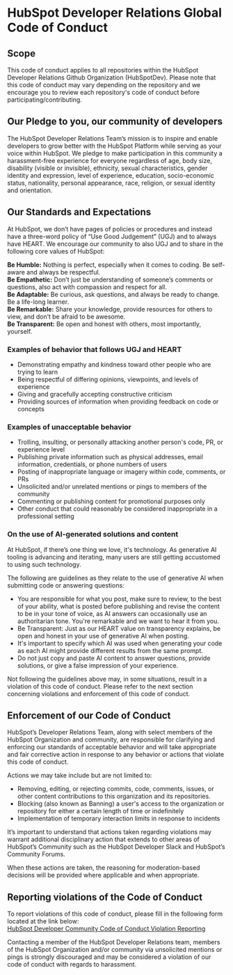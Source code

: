 # HubSpot Developer Relations Global Code of Conduct

## Scope
This code of conduct applies to all repositories within the HubSpot Developer Relations Github Organization (HubSpotDev). Please note that this code of conduct may vary depending on the repository and we encourage you to review each repository's code of conduct before participating/contributing.
## Our Pledge to you, our community of developers
The HubSpot Developer Relations Team’s mission is to inspire and enable developers to grow better with the HubSpot Platform while serving as your voice within HubSpot. We pledge to make participation in this community a harassment-free experience for everyone regardless of age, body size, disability (visible or invisible), ethnicity, sexual characteristics, gender identity and expression, level of experience, education, socio-economic status, nationality, personal appearance, race, religion, or sexual identity and orientation.
## Our Standards and Expectations
At HubSpot, we don’t have pages of policies or procedures and instead have a three-word policy of “Use Good Judgement” (UGJ) and to always have HEART. We encourage our community to also UGJ and to share in the following core values of HubSpot: 

**Be Humble:** Nothing is perfect, especially when it comes to coding. Be self-aware and always be respectful.  
**Be Empathetic:** Don’t just be understanding of someone’s comments or questions, also act with compassion and respect for all.  
**Be Adaptable:** Be curious, ask questions, and always be ready to change. Be a life-long learner.  
**Be Remarkable:** Share your knowledge, provide resources for others to view, and don’t be afraid to be awesome.  
**Be Transparent:** Be open and honest with others, most importantly, yourself.  

### Examples of behavior that follows UGJ and HEART
* Demonstrating empathy and kindness toward other people who are trying to learn
* Being respectful of differing opinions, viewpoints, and levels of experience
* Giving and gracefully accepting constructive criticism 
* Providing sources of information when providing feedback on code or concepts

### Examples of unacceptable behavior
* Trolling, insulting, or personally attacking another person's code, PR, or experience level 
* Publishing private information such as physical addresses, email information, credentials, or phone numbers of users
* Posting of inappropriate language or imagery within code, comments, or PRs 
* Unsolicited and/or unrelated mentions or pings to members of the community
* Commenting or publishing content for promotional purposes only
* Other conduct that could reasonably be considered inappropriate in a professional setting

### On the use of AI-generated solutions and content
At HubSpot, if there’s one thing we love, it's technology. As generative AI tooling is advancing and iterating, many users are still getting accustomed to using such technology. 

The following are guidelines as they relate to the use of generative AI when submitting code or answering questions:
* You are responsible for what you post, make sure to review, to the best of your ability, what is posted before publishing and revise the content to be in your tone of voice, as AI answers can occasionally use an authoritarian tone. You're remarkable and we want to hear it from you. 
* Be Transparent: Just as our HEART value on transparency explains, be open and honest in your use of generative AI when posting. 
* It's important to specify which AI was used when generating your code as each AI might provide different results from the same prompt.
* Do not just copy and paste AI content to answer questions, provide solutions, or give a false impression of your experience. 

Not following the guidelines above may, in some situations, result in a violation of this code of conduct. Please refer to the next section concerning violations and enforcement of this code of conduct.

## Enforcement of our Code of Conduct
HubSpot’s Developer Relations Team, along with select members of the HubSpot Organization and community, are responsible for clarifying and enforcing our standards of acceptable behavior and will take appropriate and fair corrective action in response to any behavior or actions that violate this code of conduct. 

Actions we may take include but are not limited to:
* Removing, editing, or rejecting commits, code, comments, issues, or other content contributions to this organization and its repositories. 
* Blocking (also known as Banning) a user's access to the organization or repository for either a certain length of time or indefinitely
* Implementation of temporary interaction limits in response to incidents

It’s important to understand that actions taken regarding violations may warrant additional disciplinary action that extends to other areas of HubSpot’s Community such as the HubSpot Developer Slack and HubSpot’s Community Forums. 

When these actions are taken, the reasoning for moderation-based decisions will be provided where applicable and when appropriate.

## Reporting violations of the Code of Conduct
To report violations of this code of conduct, please fill in the following form located at the link below:  
[HubSpot Developer Community Code of Conduct Violation Reporting](https://form.asana.com/?k=p7aM0fpd3G4JGETDL_nYXg&d=8587152060687)

Contacting a member of the HubSpot Developer Relations team, members of the HubSpot Organization and/or community via unsolicited mentions or pings is strongly discouraged and may be considered a violation of our code of conduct with regards to harassment. 
